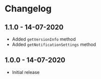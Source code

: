 # Changelog

## 1.1.0 - 14-07-2020

- Added `getVersionInfo` method
- Added `getNotificationSettings` method

## 1.0.0 - 14-07-2020

- Initial release
